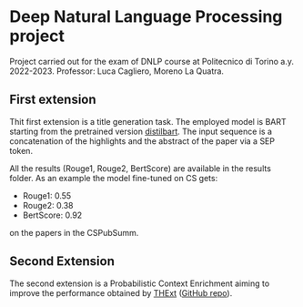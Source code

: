 # Deep Natural Language Processing project

Project carried out for the exam of DNLP course at Politecnico di Torino a.y. 2022-2023. Professor: Luca Cagliero, Moreno La Quatra.

## First extension
Thit first extension is a title generation task. The employed model is BART starting from the pretrained version [distilbart](https://huggingface.co/sshleifer/distilbart-cnn-12-6). The input sequence is a concatenation of the highlights and the abstract of the paper via a SEP token.

All the results (Rouge1, Rouge2, BertScore) are available in the results folder. As an example the model fine-tuned on CS gets:
* Rouge1: 0.55
* Rouge2: 0.38
* BertScore: 0.92

on the papers in the CSPubSumm.

## Second Extension
The second extension is a Probabilistic Context Enrichment aiming to improve the performance obtained by [THExt](https://www.sciencedirect.com/science/article/abs/pii/S0950705122006931) ([GitHub repo](https://github.com/MorenoLaQuatra/THExt)).

